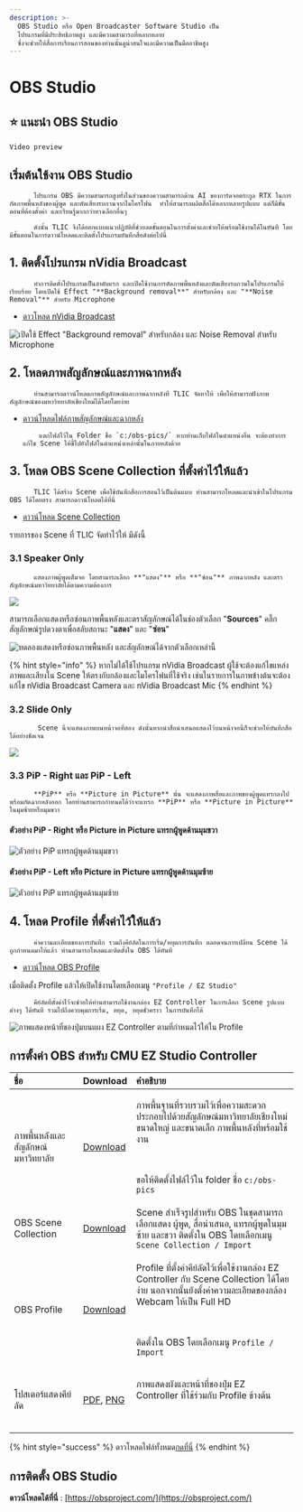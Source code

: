 ```yaml
---
description: >-
  OBS Studio หรือ Open Broadcaster Software Studio เป็น
  โปรแกรมที่มีประสิทธิภาพสูง และมีความสามารถที่หลากหลาย
  ซึ่งจะช่วยให้สื่อการเรียนการสอนของท่านนั้นดูน่าสนใจและมีความเป็นมืออาชีพสูง
---
```


# OBS Studio

## ⭐ แนะนำ OBS Studio

```text
Video preview
```

## เริ่มต้นใช้งาน OBS Studio

          โปรแกรม OBS มีความสามารถสูงทั้งในส่วนของความสามารถด้าน AI ของการ์ดจอตระกูล RTX ในการกัดภาพพื้นหลังของผู้พูด และตัดเสียงรบกวนจากไมโครโฟน  ทำให้สามารถผลิตสื่อได้หลากหลายรูปแบบ แต่ก็มีขั้นตอนที่ต้องตั้งค่า และเรียนรู้มากกว่าทางเลือกอื่นๆ  

          ดังนั้น TLIC จึงได้ออกแบบแนวปฏิบัติที่ช่วยลดขั้นตอนในการตั้งค่าและช่วยให้พร้อมใช้งานได้ในทันที โดยมีขั้นตอนในการดาวน์โหลดและติดตั้งโปรแกรมบันทึกสื่อดังต่อไปนี้

## 1. ติดตั้งโปรแกรม nVidia Broadcast  <a id="1-nvidia-broadcast"></a>

          ทำการติดตั้งโปรแกรมเป็นลำดับแรก และเปิดใช้งานการตัดภาพพื้นหลังและตัดเสียงรบกวนในโปรแกรมให้เรียบร้อย โดยเปิดใช้ Effect "**Background removal**" สำหรับกล้อง และ "**Noise Removal"** สำหรับ Microphone

* [ดาวโหลด nVidia Broadcast](https://drive.google.com/drive/u/2/folders/1Yn0Lp0pvyA1u6dWYfmNOop2Uml6ARj6Q)

![&#xE40;&#xE1B;&#xE34;&#xE14;&#xE43;&#xE0A;&#xE49; Effect &quot;Background removal&quot; &#xE2A;&#xE33;&#xE2B;&#xE23;&#xE31;&#xE1A;&#xE01;&#xE25;&#xE49;&#xE2D;&#xE07; &#xE41;&#xE25;&#xE30; Noise Removal &#xE2A;&#xE33;&#xE2B;&#xE23;&#xE31;&#xE1A; Microphone](https://gblobscdn.gitbook.com/assets%2F-MacQbJEhin4rokH3Cup%2F-Mb11GznRqeEU6YNCfJ6%2F-Mb196R_9s-ua9mG_y8R%2Fimage.png?alt=media&token=5f7e7af3-16e8-4757-a617-d0847b11c8e6)

## 2. โหลดภาพสัญลักษณ์และภาพฉากหลัง <a id="2"></a>

          ท่านสามารถดาวน์โหลดภาพสัญลักษณ์และภาพฉากหลังที่ TLIC จัดหาให้ เพื่อให้สามารถฝังภาพสัญลักษณ์ของมหาวิทยาลัยเชียงใหม่ได้โดยโดยง่าย

* [ดาวน์โหลดไฟล์ภาพสัญลักษณ์และฉากหลัง](https://drive.google.com/drive/u/2/folders/1Yn0Lp0pvyA1u6dWYfmNOop2Uml6ARj6Qhttps://drive.google.com/drive/u/2/folders/1Yn0Lp0pvyA1u6dWYfmNOop2Uml6ARj6Q)

          แตกไฟล์ไว้ใน Folder ชื่อ `c:/obs-pics/` หากท่านเก็บไฟล์ในตำแหน่งอื่น จะต้องทำการแก้ไข Scene ให้ชี้ไปยังไฟล์ในตำแหน่งเหล่านั้นในภายหลังด้วย

## 3. โหลด OBS Scene Collection ที่ตั้งค่าไว้ให้แล้ว <a id="3-obs-scene-collection"></a>

          TLIC ได้สร้าง Scene เพื่อใช้บันทึกสื่อการสอนไว้เป็นต้นแบบ ท่านสามารถโหลดและนำเข้าในโปรแกรม OBS ได้โดยตรง สามารถดาวน์โหลดได้ที่นี่

* [ดาวน์โหลด Scene Collection](https://drive.google.com/drive/u/2/folders/1Yn0Lp0pvyA1u6dWYfmNOop2Uml6ARj6Qhttps://drive.google.com/drive/u/2/folders/1Yn0Lp0pvyA1u6dWYfmNOop2Uml6ARj6Qhttps://drive.google.com/drive/u/2/folders/1Yn0Lp0pvyA1u6dWYfmNOop2Uml6ARj6Q)

รายการของ Scene ที่ TLIC จัดทำไว้ให้ มีดังนี้

### 3.1 Speaker Only <a id="3-1-speaker-only"></a>

          แสดงภาพผู้พูดเต็มจอ โดยสามารถเลือก **"แสดง"** หรือ **"ซ่อน"** ภาพฉากหลัง และตราสัญลักษณ์มหาวิทยาลัยได้ตามความต้องการ

![](https://gblobscdn.gitbook.com/assets%2F-MacQbJEhin4rokH3Cup%2F-Mb11GznRqeEU6YNCfJ6%2F-Mb17aADETL0Q1x12NGm%2Fimage.png?alt=media&token=bd8a1c35-c694-4263-b00a-c3f312fad088)

สามารถเลือกแสดงหรือซ่อนภาพพื้นหลังและตราสัญลักษณ์ได้ในช่องตัวเลือก "**Sources**" คลิ๊กสัญลักษณ์รูปดวงตาเพื่อสลับสถานะ "**แสดง**" และ "**ซ่อน**"

![&#xE17;&#xE14;&#xE25;&#xE2D;&#xE07;&#xE41;&#xE2A;&#xE14;&#xE07;&#xE2B;&#xE23;&#xE37;&#xE2D;&#xE0B;&#xE48;&#xE2D;&#xE19;&#xE20;&#xE32;&#xE1E;&#xE1E;&#xE37;&#xE49;&#xE19;&#xE2B;&#xE25;&#xE31;&#xE07; &#xE41;&#xE25;&#xE30;&#xE2A;&#xE31;&#xE0D;&#xE25;&#xE31;&#xE01;&#xE29;&#xE13;&#xE4C;&#xE44;&#xE14;&#xE49;&#xE08;&#xE32;&#xE01;&#xE15;&#xE31;&#xE27;&#xE40;&#xE25;&#xE37;&#xE2D;&#xE01;&#xE40;&#xE2B;&#xE25;&#xE48;&#xE32;&#xE19;&#xE35;&#xE49;](https://gblobscdn.gitbook.com/assets%2F-MacQbJEhin4rokH3Cup%2F-Mb11GznRqeEU6YNCfJ6%2F-Mb17sgOT2jt9iEkaOzR%2Fimage.png?alt=media&token=d7cc43c1-3897-40aa-99d9-027feadc5327)

{% hint style="info" %}
หากไม่ได้ใช้โปรแกรม nVidia Broadcast ผู้ใช้จะต้องแก้ไขแหล่งภาพและเสียงใน Scene ให้ตรงกับกล้องและไมโครโฟนที่ใช้จริง เช่นในรายการในภาพข้างต้นจะต้องแก้ไข nVidia Broadcast Camera และ nVidia Broadcast Mic 
{% endhint %}

### 3.2 Slide Only <a id="3-2-slide-only"></a>

           Scene นี้จะแสดงภาพบนหน้าจอที่สอง ดังนั้นหากนำสื่อนำเสนอแสดงไว้บนหน้าจอนี้ก็จะช่วยให้บันทึกสื่อได้อย่างชัดเจน

![](https://gblobscdn.gitbook.com/assets%2F-MacQbJEhin4rokH3Cup%2F-Mb11GznRqeEU6YNCfJ6%2F-Mb16gyAG2aVPwW3o0im%2Fimage.png?alt=media&token=201bd04c-aa78-4a5a-a507-4ebdffaa9630)

### 3.3 PiP - Right และ PiP - Left <a id="3-3-pip-right-pip-left"></a>

          **PiP** หรือ **Picture in Picture** นั้น จะแสดงภาพสื่อและภาพของผู้พูดแทรกลงไปพร้อมกัดฉากหลังออก โดยท่านสามารถกำหนดได้ว่าจะแทรก **PiP** หรือ **Picture in Picture** ในมุมซ้ายหรือมุมขวา 

#### ตัวอย่าง  PiP - Right หรือ **Picture in Picture** แทรกผู้พูดด้านมุมขวา

![&#xE15;&#xE31;&#xE27;&#xE2D;&#xE22;&#xE48;&#xE32;&#xE07; PiP &#xE41;&#xE17;&#xE23;&#xE01;&#xE1C;&#xE39;&#xE49;&#xE1E;&#xE39;&#xE14;&#xE14;&#xE49;&#xE32;&#xE19;&#xE21;&#xE38;&#xE21;&#xE02;&#xE27;&#xE32;](https://gblobscdn.gitbook.com/assets%2F-MacQbJEhin4rokH3Cup%2F-Mb19JFcF2zQ-45d-mbE%2F-Mb19vyL8voQQPoYnGZT%2Fimage.png?alt=media&token=a90e3041-d919-4eba-9ca7-da846a8a9a54)

#### ตัวอย่าง  PiP - Left หรือ **Picture in Picture** แทรกผู้พูดด้านมุมซ้าย

![&#xE15;&#xE31;&#xE27;&#xE2D;&#xE22;&#xE48;&#xE32;&#xE07; PiP &#xE41;&#xE17;&#xE23;&#xE01;&#xE1C;&#xE39;&#xE49;&#xE1E;&#xE39;&#xE14;&#xE14;&#xE49;&#xE32;&#xE19;&#xE21;&#xE38;&#xE21;&#xE0B;&#xE49;&#xE32;&#xE22;](https://gblobscdn.gitbook.com/assets%2F-MacQbJEhin4rokH3Cup%2F-Mb19JFcF2zQ-45d-mbE%2F-Mb1ADdbdhZFR8cR6xqg%2Fimage.png?alt=media&token=12f51364-116a-4c09-af95-0a2bdd97baa7)

## 4. โหลด Profile ที่ตั้งค่าไว้ให้แล้ว <a id="4-profile"></a>

          ค่าความละเอียดของการบันทึก รวมถึงคีย์ลัดในการเริ่ม/หยุดการบันทึก ตลอดจนการเปลี่ยน Scene ได้ถูกกำหนดมาให้แล้ว ท่านสามารถโหลดและติดตั้งใน OBS ได้ทันที

* [ดาวน์โหลด OBS Profile ](https://drive.google.com/drive/u/2/folders/1Yn0Lp0pvyA1u6dWYfmNOop2Uml6ARj6Q)

เมื่อติดตั้ง Profile แล้วให้เปิดใช้งานโดยเลือกเมนู `"Profile / EZ Studio"`

          คีย์ลัดที่ตั้งค่าไว้จะช่วยให้ท่านสามารถใช้งานกล่อง EZ Controller ในการเลือก Scene รูปแบบต่างๆ ได้ทันที รวมไปถึงควบคุมการเริ่ม, หยุด, หยุดชั่วคราว ในการบันทึกได้

![&#xE20;&#xE32;&#xE1E;&#xE41;&#xE2A;&#xE14;&#xE07;&#xE2B;&#xE19;&#xE49;&#xE32;&#xE17;&#xE35;&#xE48;&#xE02;&#xE2D;&#xE07;&#xE1B;&#xE38;&#xE48;&#xE21;&#xE1A;&#xE19;&#xE41;&#xE1C;&#xE07; EZ Controller &#xE15;&#xE32;&#xE21;&#xE17;&#xE35;&#xE48;&#xE01;&#xE33;&#xE2B;&#xE19;&#xE14;&#xE44;&#xE27;&#xE49;&#xE43;&#xE2B;&#xE49;&#xE43;&#xE19; Profile](https://gblobscdn.gitbook.com/assets%2F-MacQbJEhin4rokH3Cup%2F-Mb1B61xAkZ_u3NFpZm4%2F-Mb1DaL15vKIiaRm5bhf%2Fimage.png?alt=media&token=1dfb3743-4d9d-40a2-b03b-9b534ada7330)

## การตั้งค่า OBS สำหรับ CMU EZ Studio Controller <a id="obs-ez-studio"></a>

<table>
  <thead>
    <tr>
      <th style="text-align:left">&#xE0A;&#xE37;&#xE48;&#xE2D;</th>
      <th style="text-align:left">Download</th>
      <th style="text-align:left">&#xE04;&#xE33;&#xE2D;&#xE18;&#xE34;&#xE1A;&#xE32;&#xE22;</th>
    </tr>
  </thead>
  <tbody>
    <tr>
      <td style="text-align:left">&#xE20;&#xE32;&#xE1E;&#xE1E;&#xE37;&#xE49;&#xE19;&#xE2B;&#xE25;&#xE31;&#xE07;&#xE41;&#xE25;&#xE30;&#xE2A;&#xE31;&#xE0D;&#xE25;&#xE31;&#xE01;&#xE29;&#xE13;&#xE4C;&#xE21;&#xE2B;&#xE32;&#xE27;&#xE34;&#xE17;&#xE22;&#xE32;&#xE25;&#xE31;&#xE22;</td>
      <td
      style="text-align:left"><a href="https://o365cmu-my.sharepoint.com/personal/arnan_s_cmu_ac_th1/_layouts/15/onedrive.aspx?id=%2Fpersonal%2Farnan%5Fs%5Fcmu%5Fac%5Fth1%2FDocuments%2FITSC%2FTLIC%2FEz%20Studio%2FOBS%20Settings%2Fobs%2Dpics%2Ezip&amp;parent=%2Fpersonal%2Farnan%5Fs%5Fcmu%5Fac%5Fth1%2FDocuments%2FITSC%2FTLIC%2FEz%20Studio%2FOBS%20Settings&amp;originalPath=aHR0cHM6Ly9vMzY1Y211LW15LnNoYXJlcG9pbnQuY29tLzp1Oi9nL3BlcnNvbmFsL2FybmFuX3NfY211X2FjX3RoMS9FY3Y2cG4yZExIbE9wQXJsQWYtMXJCY0JJc3FFVXJ6YklRZ2VtWW5VdDN3OU9nP3J0aW1lPTFWUmRkZzhyMlVn">Download</a>
        </td>
        <td style="text-align:left">
          <p>&#xE20;&#xE32;&#xE1E;&#xE1E;&#xE37;&#xE49;&#xE19;&#xE10;&#xE32;&#xE19;&#xE17;&#xE35;&#xE48;&#xE23;&#xE27;&#xE1A;&#xE23;&#xE27;&#xE21;&#xE44;&#xE27;&#xE49;&#xE40;&#xE1E;&#xE37;&#xE48;&#xE2D;&#xE04;&#xE27;&#xE32;&#xE21;&#xE2A;&#xE30;&#xE14;&#xE27;&#xE01;
            &#xE1B;&#xE23;&#xE30;&#xE01;&#xE2D;&#xE1A;&#xE44;&#xE1B;&#xE14;&#xE49;&#xE27;&#xE22;&#xE2A;&#xE31;&#xE0D;&#xE25;&#xE31;&#xE01;&#xE29;&#xE13;&#xE4C;&#xE21;&#xE2B;&#xE32;&#xE27;&#xE34;&#xE17;&#xE22;&#xE32;&#xE25;&#xE31;&#xE22;&#xE40;&#xE0A;&#xE35;&#xE22;&#xE07;&#xE43;&#xE2B;&#xE21;&#xE48;
            &#xE02;&#xE19;&#xE32;&#xE14;&#xE43;&#xE2B;&#xE0D;&#xE48; &#xE41;&#xE25;&#xE30;&#xE02;&#xE19;&#xE32;&#xE14;&#xE40;&#xE25;&#xE47;&#xE01;
            &#xE20;&#xE32;&#xE1E;&#xE1E;&#xE37;&#xE49;&#xE19;&#xE2B;&#xE25;&#xE31;&#xE07;&#xE17;&#xE35;&#xE48;&#xE1E;&#xE23;&#xE49;&#xE2D;&#xE21;&#xE43;&#xE0A;&#xE49;&#xE07;&#xE32;&#xE19;</p>
          <p>&#x200B;</p>
          <p>&#xE02;&#xE2D;&#xE43;&#xE2B;&#xE49;&#xE15;&#xE34;&#xE14;&#xE15;&#xE31;&#xE49;&#xE07;&#xE44;&#xE1F;&#xE25;&#xE4C;&#xE44;&#xE27;&#xE49;&#xE43;&#xE19;
            folder &#xE0A;&#xE37;&#xE48;&#xE2D; <code>c:/obs-pics</code>
          </p>
        </td>
    </tr>
    <tr>
      <td style="text-align:left">OBS Scene Collection</td>
      <td style="text-align:left"><a href="https://o365cmu-my.sharepoint.com/personal/arnan_s_cmu_ac_th1/_layouts/15/onedrive.aspx?id=%2Fpersonal%2Farnan%5Fs%5Fcmu%5Fac%5Fth1%2FDocuments%2FITSC%2FTLIC%2FEz%20Studio%2FOBS%20Settings%2FTLIC%5FEZ%5FStudio%2Ejson&amp;parent=%2Fpersonal%2Farnan%5Fs%5Fcmu%5Fac%5Fth1%2FDocuments%2FITSC%2FTLIC%2FEz%20Studio%2FOBS%20Settings&amp;originalPath=aHR0cHM6Ly9vMzY1Y211LW15LnNoYXJlcG9pbnQuY29tLzp1Oi9nL3BlcnNvbmFsL2FybmFuX3NfY211X2FjX3RoMS9FZWJhM21lTGJONUJwX3NTeWtzRGdmSUJhb19kWWJsS01IVkVYVG5MUVdnZi1BP3J0aW1lPTFIeXVTcFlwMlVn">Download</a>
      </td>
      <td style="text-align:left">Scene &#xE2A;&#xE33;&#xE40;&#xE23;&#xE47;&#xE08;&#xE23;&#xE39;&#xE1B;&#xE2A;&#xE33;&#xE2B;&#xE23;&#xE31;&#xE1A;
        OBS &#xE43;&#xE19;&#xE0A;&#xE38;&#xE14;&#xE2A;&#xE32;&#xE21;&#xE32;&#xE23;&#xE16;&#xE40;&#xE25;&#xE37;&#xE2D;&#xE01;&#xE41;&#xE2A;&#xE14;&#xE07;
        &#xE1C;&#xE39;&#xE49;&#xE1E;&#xE39;&#xE14;, &#xE2A;&#xE37;&#xE48;&#xE2D;&#xE19;&#xE33;&#xE40;&#xE2A;&#xE19;&#xE2D;,
        &#xE41;&#xE17;&#xE23;&#xE01;&#xE1C;&#xE39;&#xE49;&#xE1E;&#xE39;&#xE14;&#xE43;&#xE19;&#xE21;&#xE38;&#xE21;&#xE0B;&#xE49;&#xE32;&#xE22;
        &#xE41;&#xE25;&#xE30;&#xE02;&#xE27;&#xE32; &#xE15;&#xE34;&#xE14;&#xE15;&#xE31;&#xE49;&#xE07;&#xE43;&#xE19;
        OBS &#xE42;&#xE14;&#xE22;&#xE40;&#xE25;&#xE37;&#xE2D;&#xE01;&#xE40;&#xE21;&#xE19;&#xE39; <code>Scene Collection / Import</code>
      </td>
    </tr>
    <tr>
      <td style="text-align:left">OBS Profile</td>
      <td style="text-align:left"><a href="https://o365cmu-my.sharepoint.com/personal/arnan_s_cmu_ac_th1/_layouts/15/onedrive.aspx?id=%2Fpersonal%2Farnan%5Fs%5Fcmu%5Fac%5Fth1%2FDocuments%2FITSC%2FTLIC%2FEz%20Studio%2FOBS%20Settings%2FEZ%5FStudio%5FProfile%2Ezip&amp;parent=%2Fpersonal%2Farnan%5Fs%5Fcmu%5Fac%5Fth1%2FDocuments%2FITSC%2FTLIC%2FEz%20Studio%2FOBS%20Settings&amp;originalPath=aHR0cHM6Ly9vMzY1Y211LW15LnNoYXJlcG9pbnQuY29tLzp1Oi9nL3BlcnNvbmFsL2FybmFuX3NfY211X2FjX3RoMS9FYlh2NFlpOUlzMVBvMzlyT2E1TWVTNEIwS2pQX2VLZ01vRVZtWGxudDNtZ2N3P3J0aW1lPUlIMTRVNVlwMlVn">Download</a>
      </td>
      <td style="text-align:left">
        <p>Profile &#xE17;&#xE35;&#xE48;&#xE15;&#xE31;&#xE49;&#xE07;&#xE04;&#xE48;&#xE32;&#xE04;&#xE35;&#xE22;&#xE4C;&#xE25;&#xE31;&#xE14;&#xE44;&#xE27;&#xE49;&#xE40;&#xE1E;&#xE37;&#xE48;&#xE2D;&#xE43;&#xE0A;&#xE49;&#xE07;&#xE32;&#xE19;&#xE01;&#xE25;&#xE48;&#xE2D;&#xE07;
          EZ Controller &#xE01;&#xE31;&#xE1A; Scene Collection &#xE44;&#xE14;&#xE49;&#xE42;&#xE14;&#xE22;&#xE07;&#xE48;&#xE32;&#xE22;
          &#xE19;&#xE2D;&#xE01;&#xE08;&#xE32;&#xE01;&#xE19;&#xE31;&#xE49;&#xE19;&#xE22;&#xE31;&#xE07;&#xE15;&#xE31;&#xE49;&#xE07;&#xE04;&#xE48;&#xE32;&#xE04;&#xE27;&#xE32;&#xE21;&#xE25;&#xE30;&#xE40;&#xE2D;&#xE35;&#xE22;&#xE14;&#xE02;&#xE2D;&#xE07;&#xE01;&#xE25;&#xE49;&#xE2D;&#xE07;
          Webcam &#xE43;&#xE2B;&#xE49;&#xE40;&#xE1B;&#xE47;&#xE19; Full HD</p>
        <p>&#x200B;</p>
        <p>&#xE15;&#xE34;&#xE14;&#xE15;&#xE31;&#xE49;&#xE07;&#xE43;&#xE19; OBS &#xE42;&#xE14;&#xE22;&#xE40;&#xE25;&#xE37;&#xE2D;&#xE01;&#xE40;&#xE21;&#xE19;&#xE39; <code>Profile / Import</code>
        </p>
      </td>
    </tr>
    <tr>
      <td style="text-align:left">&#xE42;&#xE1B;&#xE2A;&#xE40;&#xE15;&#xE2D;&#xE23;&#xE4C;&#xE41;&#xE2A;&#xE14;&#xE07;&#xE04;&#xE35;&#xE22;&#xE4C;&#xE25;&#xE31;&#xE14;</td>
      <td
      style="text-align:left"><a href="https://o365cmu-my.sharepoint.com/personal/arnan_s_cmu_ac_th1/_layouts/15/onedrive.aspx?id=%2Fpersonal%2Farnan%5Fs%5Fcmu%5Fac%5Fth1%2FDocuments%2FITSC%2FTLIC%2FEz%20Studio%2FOBS%20Settings%2FEz%20Controller%20Key%20Mappings%2Epdf&amp;parent=%2Fpersonal%2Farnan%5Fs%5Fcmu%5Fac%5Fth1%2FDocuments%2FITSC%2FTLIC%2FEz%20Studio%2FOBS%20Settings&amp;originalPath=aHR0cHM6Ly9vMzY1Y211LW15LnNoYXJlcG9pbnQuY29tLzpiOi9nL3BlcnNvbmFsL2FybmFuX3NfY211X2FjX3RoMS9FWElMZlVvXzB0Qkx2LWNhZG5GNURvRUJib2VhSVNLTkNoNUNqOHZsWXpydFZBP3J0aW1lPUJMUnhYSllwMlVn">PDF</a>,
        <a
        href="https://o365cmu-my.sharepoint.com/personal/arnan_s_cmu_ac_th1/_layouts/15/onedrive.aspx?id=%2Fpersonal%2Farnan%5Fs%5Fcmu%5Fac%5Fth1%2FDocuments%2FITSC%2FTLIC%2FEz%20Studio%2FOBS%20Settings%2Fez%20controller%20key%20mappings%2Epng&amp;parent=%2Fpersonal%2Farnan%5Fs%5Fcmu%5Fac%5Fth1%2FDocuments%2FITSC%2FTLIC%2FEz%20Studio%2FOBS%20Settings&amp;originalPath=aHR0cHM6Ly9vMzY1Y211LW15LnNoYXJlcG9pbnQuY29tLzppOi9nL3BlcnNvbmFsL2FybmFuX3NfY211X2FjX3RoMS9FZHpzWDVmX2ptUk1oTkV3VnRoOG1Zd0JSTWFiNUdVSktkSy02MUxSQWkyYTl3P3J0aW1lPXFMNDBaSllwMlVn">PNG</a>
          </td>
          <td style="text-align:left">
            <p>&#xE20;&#xE32;&#xE1E;&#xE41;&#xE2A;&#xE14;&#xE07;&#xE1C;&#xE31;&#xE07;&#xE41;&#xE25;&#xE30;&#xE2B;&#xE19;&#xE49;&#xE32;&#xE17;&#xE35;&#xE48;&#xE02;&#xE2D;&#xE07;&#xE1B;&#xE48;&#xE38;&#xE21;
              EZ Controller &#xE17;&#xE35;&#xE48;&#xE43;&#xE0A;&#xE49;&#xE23;&#xE48;&#xE27;&#xE21;&#xE01;&#xE31;&#xE1A;
              Profile &#xE02;&#xE49;&#xE32;&#xE07;&#xE15;&#xE49;&#xE19;</p>
            <p>&#x200B;</p>
          </td>
    </tr>
  </tbody>
</table>

{% hint style="success" %}
ดาวโหลดไฟล์ทั้งหมด[กดที่นี่](https://drive.google.com/drive/folders/1Yn0Lp0pvyA1u6dWYfmNOop2Uml6ARj6Q?usp=sharing)
{% endhint %}

## การติดตั้ง OBS Studio 

**ดาวน์โหลดได้ที่นี่** : [https://obsproject.com/](https://obsproject.com/)

